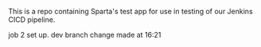 This is a repo containing Sparta's test app for use in testing of our Jenkins CICD pipeline.

job 2 set up. dev branch change made at 16:21
